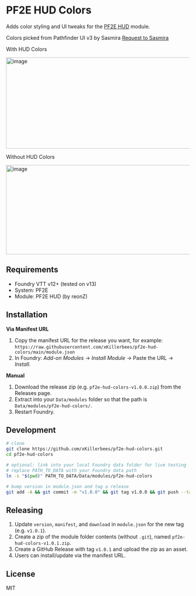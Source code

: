 # PF2E HUD Colors

Adds color styling and UI tweaks for the [PF2E HUD](https://github.com/reonZ/pf2e-hud) module.

Colors picked from Pathfinder UI v3 by Sasmira
[Request to Sasmira](https://gitlab.com/sasmira/pathfinder-ui/-/issues/97#note_2127535397)

With HUD Colors

<img width="679" height="249" alt="image" src="https://github.com/user-attachments/assets/a978d983-3693-4303-8ab8-fc415d49331d" />

Without HUD Colors

<img width="677" height="244" alt="image" src="https://github.com/user-attachments/assets/433e4cee-d038-4328-8e27-472ecd1c40d6" />

## Requirements
- Foundry VTT v12+ (tested on v13)
- System: PF2E
- Module: PF2E HUD (by reonZ)

## Installation
**Via Manifest URL**
1. Copy the manifest URL for the release you want, for example:
   `https://raw.githubusercontent.com/xKillerbees/pf2e-hud-colors/main/module.json`
2. In Foundry: *Add-on Modules* → *Install Module* → Paste the URL → *Install*.

**Manual**
1. Download the release zip (e.g. `pf2e-hud-colors-v1.0.0.zip`) from the Releases page.
2. Extract into your `Data/modules` folder so that the path is `Data/modules/pf2e-hud-colors/`.
3. Restart Foundry.

## Development
```bash
# clone
git clone https://github.com/xKillerbees/pf2e-hud-colors.git
cd pf2e-hud-colors

# optional: link into your local Foundry data folder for live testing
# replace PATH_TO_DATA with your Foundry data path
ln -s "$(pwd)" PATH_TO_DATA/Data/modules/pf2e-hud-colors

# bump version in module.json and tag a release
git add -A && git commit -m "v1.0.0" && git tag v1.0.0 && git push --tags
```

## Releasing
1. Update `version`, `manifest`, and `download` in `module.json` for the new tag (e.g. `v1.0.1`).
2. Create a zip of the module folder contents (without `.git`), named `pf2e-hud-colors-v1.0.1.zip`.
3. Create a GitHub Release with tag `v1.0.1` and upload the zip as an asset.
4. Users can install/update via the manifest URL.

## License
MIT
